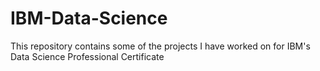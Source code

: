 # IBM-Data-Science
This repository contains some of the projects I have worked on for IBM's Data Science Professional Certificate
